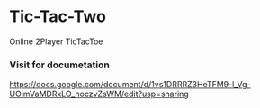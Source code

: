 # Tic-Tac-Two
Online 2Player TicTacToe

### Visit for documetation
https://docs.google.com/document/d/1vs1DRRRZ3HeTFM9-l_Vg-UOimVaMDRxLO_hoczvZsWM/edit?usp=sharing
